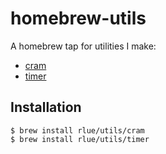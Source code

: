 homebrew-utils
==============

A homebrew tap for utilities I make:

* [cram][]
* [timer][]

Installation
------------

```
$ brew install rlue/utils/cram
$ brew install rlue/utils/timer
```

[cram]: https://github.com/rlue/cram
[timer]: https://github.com/rlue/timer
